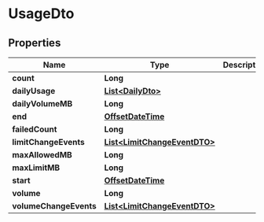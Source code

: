 # UsageDto

## Properties
| Name                   | Type                                                          | Description | Notes      |
| ---------------------- | ------------------------------------------------------------- | ----------- | ---------- |
| **count**              | **Long**                                                      |             | [optional] |
| **dailyUsage**         | [**List&lt;DailyDto&gt;**](DailyDto.md)                       |             | [optional] |
| **dailyVolumeMB**      | **Long**                                                      |             | [optional] |
| **end**                | [**OffsetDateTime**](OffsetDateTime.md)                       |             | [optional] |
| **failedCount**        | **Long**                                                      |             | [optional] |
| **limitChangeEvents**  | [**List&lt;LimitChangeEventDTO&gt;**](LimitChangeEventDTO.md) |             | [optional] |
| **maxAllowedMB**       | **Long**                                                      |             | [optional] |
| **maxLimitMB**         | **Long**                                                      |             | [optional] |
| **start**              | [**OffsetDateTime**](OffsetDateTime.md)                       |             | [optional] |
| **volume**             | **Long**                                                      |             | [optional] |
| **volumeChangeEvents** | [**List&lt;LimitChangeEventDTO&gt;**](LimitChangeEventDTO.md) |             | [optional] |
